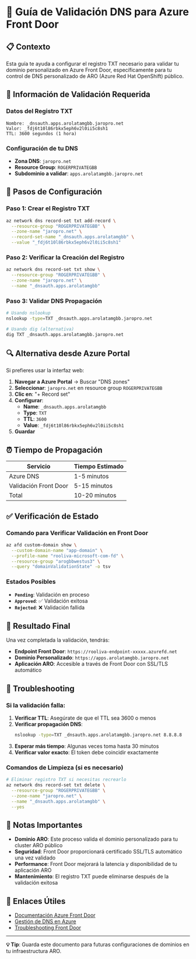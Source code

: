 # 🔐 Guía de Validación DNS para Azure Front Door

## 📋 Contexto
Esta guía te ayuda a configurar el registro TXT necesario para validar tu dominio personalizado en Azure Front Door, específicamente para tu control de DNS personalizado de ARO (Azure Red Hat OpenShift) público.

## 🎯 Información de Validación Requerida

### Datos del Registro TXT
```
Nombre: _dnsauth.apps.arolatamgbb.jaropro.net
Valor: _fdj6t10l86rbkx5eph6v2l0ii5c8sh1
TTL: 3600 segundos (1 hora)
```

### Configuración de tu DNS
- **Zona DNS**: `jaropro.net`
- **Resource Group**: `ROGERPRIVATEGBB`
- **Subdominio a validar**: `apps.arolatamgbb.jaropro.net`

## 🚀 Pasos de Configuración

### Paso 1: Crear el Registro TXT

```bash
az network dns record-set txt add-record \
  --resource-group "ROGERPRIVATEGBB" \
  --zone-name "jaropro.net" \
  --record-set-name "_dnsauth.apps.arolatamgbb" \
  --value "_fdj6t10l86rbkx5eph6v2l0ii5c8sh1"
```

### Paso 2: Verificar la Creación del Registro

```bash
az network dns record-set txt show \
  --resource-group "ROGERPRIVATEGBB" \
  --zone-name "jaropro.net" \
  --name "_dnsauth.apps.arolatamgbb"
```

### Paso 3: Validar DNS Propagación

```bash
# Usando nslookup
nslookup -type=TXT _dnsauth.apps.arolatamgbb.jaropro.net

# Usando dig (alternativa)
dig TXT _dnsauth.apps.arolatamgbb.jaropro.net
```

## 🔍 Alternativa desde Azure Portal

Si prefieres usar la interfaz web:

1. **Navegar a Azure Portal** → Buscar "DNS zones"
2. **Seleccionar**: `jaropro.net` en resource group `ROGERPRIVATEGBB`
3. **Clic en**: "+ Record set"
4. **Configurar**:
   - **Name**: `_dnsauth.apps.arolatamgbb`
   - **Type**: `TXT`
   - **TTL**: `3600`
   - **Value**: `_fdj6t10l86rbkx5eph6v2l0ii5c8sh1`
5. **Guardar**

## ⏰ Tiempo de Propagación

| Servicio | Tiempo Estimado |
|----------|----------------|
| Azure DNS | 1-5 minutos |
| Validación Front Door | 5-15 minutos |
| Total | 10-20 minutos |

## ✅ Verificación de Estado

### Comando para Verificar Validación en Front Door

```bash
az afd custom-domain show \
  --custom-domain-name "app-domain" \
  --profile-name "rooliva-microsoft-com-fd" \
  --resource-group "arogbbwestus3" \
  --query "domainValidationState" -o tsv
```

### Estados Posibles

- **`Pending`**: Validación en proceso
- **`Approved`**: ✅ Validación exitosa
- **`Rejected`**: ❌ Validación fallida

## 🎯 Resultado Final

Una vez completada la validación, tendrás:

- **Endpoint Front Door**: `https://rooliva-endpoint-xxxxx.azurefd.net`
- **Dominio Personalizado**: `https://apps.arolatamgbb.jaropro.net`
- **Aplicación ARO**: Accesible a través de Front Door con SSL/TLS automático

## 🔧 Troubleshooting

### Si la validación falla:

1. **Verificar TTL**: Asegúrate de que el TTL sea 3600 o menos
2. **Verificar propagación DNS**:
   ```bash
   nslookup -type=TXT _dnsauth.apps.arolatamgbb.jaropro.net 8.8.8.8
   ```
3. **Esperar más tiempo**: Algunas veces toma hasta 30 minutos
4. **Verificar valor exacto**: El token debe coincidir exactamente

### Comandos de Limpieza (si es necesario)

```bash
# Eliminar registro TXT si necesitas recrearlo
az network dns record-set txt delete \
  --resource-group "ROGERPRIVATEGBB" \
  --zone-name "jaropro.net" \
  --name "_dnsauth.apps.arolatamgbb" \
  --yes
```

## 📝 Notas Importantes

- **Dominio ARO**: Este proceso valida el dominio personalizado para tu cluster ARO público
- **Seguridad**: Front Door proporcionará certificado SSL/TLS automático una vez validado
- **Performance**: Front Door mejorará la latencia y disponibilidad de tu aplicación ARO
- **Mantenimiento**: El registro TXT puede eliminarse después de la validación exitosa

## 🔗 Enlaces Útiles

- [Documentación Azure Front Door](https://docs.microsoft.com/azure/frontdoor/)
- [Gestión de DNS en Azure](https://docs.microsoft.com/azure/dns/)
- [Troubleshooting Front Door](https://docs.microsoft.com/azure/frontdoor/troubleshoot-issues)

---

**💡 Tip**: Guarda este documento para futuras configuraciones de dominios en tu infraestructura ARO.